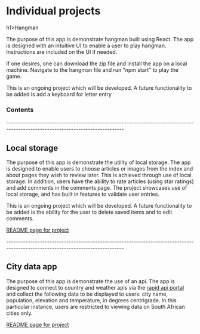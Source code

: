 # Individual projects
h1>Hangman</h1>
<p>The purpose of this app is demonstrate hangman built using React.  The app is designed with an intuitive UI to enable a user to play hangman.  Instructions are included on the UI if needed.</p>
<p>If one desires, one can download the zip file and install the app on a local machine.  Navigate to the hangman file and run "npm start" to play the game.</p>
<p>This is an ongoing project which will be developed. A future functionality to be added is add a keyboard for letter entry</p>
<h3>Contents</h3>
<p>-------------------------------------------------------------------------------------------------------------------------------</p>
<h2>Local storage</h2>
<p>The purpose of this app is demonstrate the utility of local storage.  The app is designed to enable users to choose articles or images from the index and about pages they wish to review later.  This is achieved through use of local storage.  In addition, users have the ability to rate articles (using star ratings) and add comments in the comments page. The project showcases use of local storage, and has built in features to validate user entries.</p>
<p>This is an ongoing project which will be developed. A future functionality to be added is the ability for the user to delete saved items and to edit comments.</p>
<a href="https://github.com/Temceo/finalCapstone/blob/main/Item%20storage%20-%20local%20storage/README.md" target="_blank">README page for project</a> <br>

<p>-------------------------------------------------------------------------------------------------------------------------------</p>
<h2>City data app</h2>
<p>The purpose of this app is demonstrate the use of an api.  The app is designed to connect to country and weather apis via the <a href="https://rapidapi.com/" target="_blank">rapid api portal</a> and collect the following data to be displayed to users: city name, population, elevation and temperature, in degrees centrigrade.  In this particular instance, users are restricted to viewing data on South African cities only.</p>
<a href="https://github.com/Temceo/finalCapstone/blob/main/city_app/README.md" target="_blank">README page for project</a> <br>
